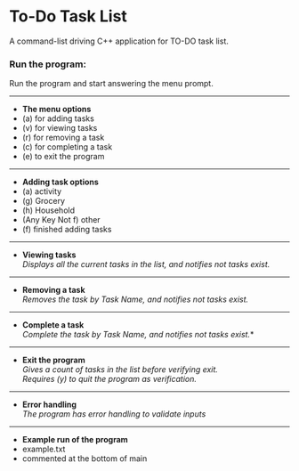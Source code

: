 # To-Do Task List
A command-list driving C++ application for TO-DO task list.

### Run the program:
Run the program and start answering  the menu prompt.

***
* **The menu options**  
* (a) for adding tasks
* (v) for viewing tasks
* (r) for removing a task
* (c) for completing a task
* (e) to exit the program
 
***
* **Adding task options**  
* (a) activity
* (g) Grocery
* (h) Household
* (Any Key Not f) other
* (f) finished adding tasks

***
* **Viewing tasks**  
*Displays all the current tasks in the list, and notifies not tasks exist.*

***
* **Removing a task**  
*Removes the task by Task Name, and notifies not tasks exist.*

***
* **Complete a task**  
*Complete the task by Task Name, and notifies not tasks exist.**

***
* **Exit the program**  
*Gives a count of tasks in the list before verifying exit.*  
*Requires (y) to quit the program as verification.*

***
* **Error handling**  
*The program has error handling to validate inputs* 

*** 
* **Example run of the program**
* example.txt 
* commented at the bottom of main



